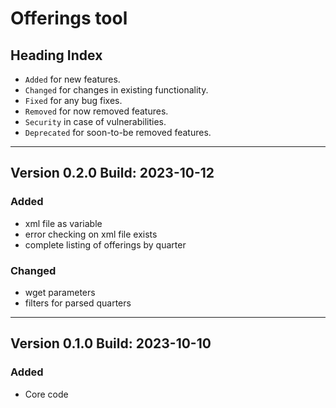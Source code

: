 # Offerings tool

## Heading Index
- `Added` for new features.
- `Changed` for changes in existing functionality.
- `Fixed` for any bug fixes.
- `Removed` for now removed features.
- `Security` in case of vulnerabilities.
- `Deprecated` for soon-to-be removed features.

[//]: # (Copy paste pallette)
[//]: # (#### Added)
[//]: # (#### Changed)
[//]: # (#### Fixed)
[//]: # (#### Removed)
[//]: # (#### Security)
[//]: # (#### Deprecated)

---

## Version 0.2.0 Build: 2023-10-12
### Added
- xml file as variable
- error checking on xml file exists
- complete listing of offerings by quarter

### Changed
- wget parameters
- filters for parsed quarters

---


## Version 0.1.0 Build: 2023-10-10
### Added
- Core code